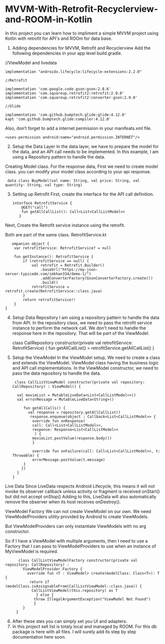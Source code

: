 # MVVM-With-Retrofit-Recyclerview-and-ROOM-in-Kotlin
In this project you can learn how to impliment a simple MVVM project using Kotlin with retrofit for API's and ROOm for data base.

1. Adding dependencies for MVVM, Retrofit and Recyclerview
   Add the following dependencies in your app level build.gradle.
   
 //ViewModel and livedata
 
    implementation "androidx.lifecycle:lifecycle-extensions:2.2.0"
    
    //Retrofit
    
    implementation 'com.google.code.gson:gson:2.8.6'
    implementation 'com.squareup.retrofit2:retrofit:2.9.0'
    implementation 'com.squareup.retrofit2:converter-gson:2.9.0'
    
    //Glide
    
    implementation 'com.github.bumptech.glide:glide:4.12.0'
    kapt 'com.github.bumptech.glide:compiler:4.12.0'
    
  Also, don’t forget to add a internet permission in your manifeats.xml file.

    <uses-permission android:name="android.permission.INTERNET"/>
    
2. Setup the Data Layer
 In the data layer, we have to prepare the model for the data, and an API call needs to be implemented. In this example, I am using a Repository pattern to handle the data.
 
 Creating Model class.
For the response data, First we need to create model class. you can modify your model class according to your api response.

     data class BuyModel(val name: String, val price: String, val quantity: String, val type: String)

3. Setting up Retrofit
First, create the interface for the API call definition.

       interface RetrofitService {
           @GET("call")
           fun getAllCallList(): Call<List<CallListModel>>
          }

Next, Create the Retrofit service instance using the retrofit.

Both are part of the same class. RetrofitService.kt
   
       ompanion object {
        var retrofitService: RetrofitService? = null

        fun getInstance(): RetrofitService {
            if (retrofitService == null) {
                val retrofit = Retrofit.Builder()
                    .baseUrl("https://my-json-server.typicode.com/imkhan334/demo-1/")
                    .addConverterFactory(GsonConverterFactory.create())
                    .build()
                retrofitService = retrofit.create(RetrofitService::class.java)
            }
            return retrofitService!!
        }
    }
    
4. Setup Data Repository
I am using a repository pattern to handle the data from API. In the repository class, we need to pass the retrofit service instance to perform the network call.
We don’t need to handle the response here in the repository. That will be part of the ViewModel.

      class CallRepository constructor(private val retrofitService: RetrofitService) {
    fun getAllCallList() = retrofitService.getAllCallList()
    }
    

5. Setup the ViewModel
  In the ViewModel setup, We need to create a class and extends the ViewModel. ViewModel class having the business logic and API call implementations.
  In the ViewModel constructor, we need to pass the data repository to handle the data.
  
        class CallListViewModel constructor(private val repository: CallRepository) : ViewModel() {

         val movieList = MutableLiveData<List<CallListModel>>()
         val errorMessage = MutableLiveData<String>()

            fun getAllCalls() {
              val response = repository.getAllCallList()
               response.enqueue(object : Callback<List<CallListModel>> {
                override fun onResponse(
                call: Call<List<CallListModel>>,
                response: Response<List<CallListModel>>
                 ) {
                movieList.postValue(response.body())
                }

                override fun onFailure(call: Call<List<CallListModel>>, t: Throwable) {
                errorMessage.postValue(t.message)
            }
           })
         }
       }
    
Live Data
Since LiveData respects Android Lifecycle, this means it will not invoke its observer callback unless activity or fragment is received onStart() but did not accept onStop() Adding to this, 
LiveData will also automatically remove the observer when its host receives onDestroy().

ViewModel Factory
We can not create ViewModel on our own. We need ViewModelProviders utility provided by Android to create ViewModels.

But ViewModelProviders can only instantiate ViewModels with no arg constructor.

So if I have a ViewModel with multiple arguments, then I need to use a Factory that I can pass to ViewModelProviders to use when an instance of MyViewModel is required.

          class CallListViewModelFactory constructor(private val repository: CallRepository) :
            ViewModelProvider.Factory {
              override fun <T : ViewModel> create(modelClass: Class<T>): T {
               return if (modelClass.isAssignableFrom(CallListViewModel::class.java)) {
                CallListViewModel(this.repository) as T
                  } else {
                 throw IllegalArgumentException("ViewModel Not Found")
                 }
            }
         }
         
6. After these stes you can simply set you UI  and adapters.
7. In this project sell list is totaly local and managed by ROOM. For this db package is here with all files. I will surely add its step by step documentation here soon.

